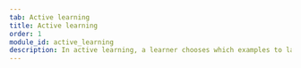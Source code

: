 ```yaml
---
tab: Active learning
title: Active learning
order: 1
module_id: active_learning
description: In active learning, a learner chooses which examples to label given what it knows and unlabeled examples to choose from. Active learning is used to minimize the cost of labelling datasets.
---
```

